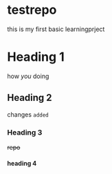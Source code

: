 # testrepo
this is my first basic learningprject

# Heading 1
how *you* doing

## Heading 2
changes `added`
### Heading 3
~~repo~~
#### heading 4